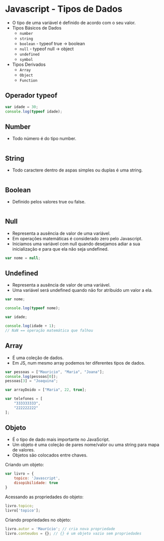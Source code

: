 # Javascript - Tipos de Dados

- O tipo de uma variável é definido de acordo com o seu valor.
- Tipos Básicos de Dados
    - ``` number ```
    - ``` string ```
    - ``` boolean ``` - typeof true -> boolean
    - ``` null ``` - typeof null -> object
    - ``` undefined ```
    - ``` symbol ```
- Tipos Derivados 
    - ``` Array ```
    - ``` Object ```
    - ``` Function ```    

## Operador typeof

~~~javascript
var idade = 30;
console.log(typeof idade);
~~~

## Number

- Todo número é do tipo number.

~~~javascript

~~~

## String

- Todo caractere dentro de aspas simples ou duplas é uma string.

~~~javascript

~~~

## Boolean

- Definido pelos valores true ou false.

~~~javascript

~~~

## Null

- Representa a ausência de valor de uma variável.
- Em operações matemáticas é considerado zero pelo Javascript.
- Iniciamos uma variável com null quando desejamos adiar a sua inicialização e para que ela não seja undefined.

~~~javascript
var nome = null;
~~~

## Undefined

- Representa a ausência de valor de uma variável.
- Uma variável será undefined quando não for atribuído um valor a ela.

~~~javascript
var nome;

console.log(typeof nome);
~~~

~~~javascript
var idade;

console.log(idade + 1);
// NaN == operação matemática que falhou
~~~

## Array

- É uma coleção de dados.
- Em JS, num mesmo array podemos ter diferentes tipos de dados.

~~~javascript
var pessoas = ["Mauricio", "Maria", "Joana"];
console.log(pessoas[0]);
pessoas[3] = "Joaquina";
~~~

~~~javascript
var arrayDoido = ["Maria", 22, true];
~~~

~~~javascript
var telefones = [
    "333333333",
    "222222222"
];
~~~

## Objeto

- É o tipo de dado mais importante no JavaScript.
- Um objeto é uma coleção de pares nome/valor ou uma string para mapa de valores.
- Objetos são colocados entre chaves.

Criando um objeto:

~~~javascript
var livro = {
    topico: 'Javascript',
    disopibilidade: true
} 
~~~

Acessando as propriedades do objeto:

~~~javascript
livro.topico;
livro['topico'];
~~~

Criando propriedades no objeto:

~~~javascript
livro.autor = 'Maurício'; // cria nova propriedade
livro.conteudos = {}; // {} é um objeto vazio sem propriedades
~~~


